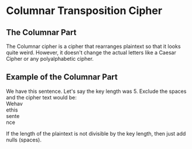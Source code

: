 # Columnar Transposition Cipher
## The Columnar Part
The Columnar cipher is a cipher that rearranges plaintext so that it looks quite weird. However, it doesn't change the actual letters like a Caesar Cipher or any polyalphabetic cipher. 

## Example of the Columnar Part
We have this sentence. Let's say the key length was 5. Exclude the spaces and the cipher text would be:<br/>
Wehav<br/>
ethis<br/>
sente<br/>
nce<br/>

If the length of the plaintext is not divisible by the key length, then just add nulls (spaces).

